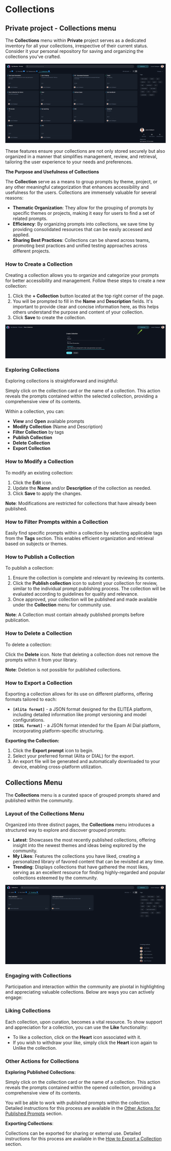 # Collections

## Private project - Collections menu

The **Collections** menu within **Private** project serves as a dedicated inventory for all your collections, irrespective of their current status. Consider it your personal repository for saving and organizing the collections you've crafted. 

![Collections-Menu_Card_View](<../../img/platform/menus/collections/Collections-Menu_Card_View.png>)

These features ensure your collections are not only stored securely but also organized in a manner that simplifies management, review, and retrieval, tailoring the user experience to your needs and preferences.

**The Purpose and Usefulness of Collections**

The **Collection** serve as a means to group prompts by theme, project, or any other meaningful categorization that enhances accessibility and usefulness for the users. 
Collections are immensely valuable for several reasons:

* **Thematic Organization**: They allow for the grouping of prompts by specific themes or projects, making it easy for users to find a set of related prompts.
* **Efficiency**: By organizing prompts into collections, we save time by providing consolidated resources that can be easily accessed and applied.
* **Sharing Best Practices**: Collections can be shared across teams, promoting best practices and unified testing approaches across different projects.
  
### How to Create a Collection

Creating a collection allows you to organize and categorize your prompts for better accessibility and management. Follow these steps to create a new collection:

1. Click the **+ Collection** button located at the top right corner of the page.
2. You will be prompted to fill in the **Name** and **Description** fields. It's important to provide clear and concise information here, as this helps others understand the purpose and content of your collection.
3. Click **Save** to create the collection.

![Collections-Create_Collection](<../../img/platform/menus/collections/Collections-Create_Collection.png>)

### Exploring Collections

Exploring collections is straightforward and insightful:

Simply click on the collection card or the name of a collection. This action reveals the prompts contained within the selected collection, providing a comprehensive view of its contents.

Within a collection, you can:

* **View** and **Open** available prompts
* **Modify Collection** (Name and Description)
* **Filter Collection** by tags
* **Publish Collection**
* **Delete Collection**
* **Export Collection**

### How to Modify a Collection

To modify an existing collection:

1. Click the **Edit** icon.
2. Update the **Name** and/or **Description** of the collection as needed.
3. Click **Save** to apply the changes.

**Note**: Modifications are restricted for collections that have already been published.

### How to Filter Prompts within a Collection

Easily find specific prompts within a collection by selecting applicable tags from the **Tags** section. This enables efficient organization and retrieval based on subjects or themes.

### How to Publish a Collection

To publish a collection:

1. Ensure the collection is complete and relevant by reviewing its contents.
2. Click the **Publish collection** icon to submit your collection for review, similar to the individual prompt publishing process. The collection will be evaluated according to guidelines for quality and relevance.
3. Once approved, your collection will be published and made available under the **Collection** menu for community use.

**Note**: A Collection must contain already published prompts before publication.

### How to Delete a Collection

To delete a collection:

Click the **Delete** icon. Note that deleting a collection does not remove the prompts within it from your library.

**Note**: Deletion is not possible for published collections.

### How to Export a Collection

Exporting a collection allows for its use on different platforms, offering formats tailored to each:

* **`[Alita format]`** - a JSON format designed for the ELITEA platform, including detailed information like prompt versioning and model configurations.
* **`[DIAL format]`** - a JSON format intended for the Epam AI Dial platform, incorporating platform-specific structuring.

**Exporting the Collection:**

1. Click the **Export prompt** icon to begin.
2. Select your preferred format (Alita or DIAL) for the export.
3. An export file will be generated and automatically downloaded to your device, enabling cross-platform utilization.


## Collections Menu

The **Collections** menu is a curated space of grouped prompts shared and published within the community. 

### Layout of the Collections Menu

Organized into three distinct pages, the **Collections** menu introduces a structured way to explore and discover grouped prompts:

* **Latest**: Showcases the most recently published collections, offering insight into the newest themes and ideas being explored by the community.
* **My Likes**: Features the collections you have liked, creating a personalized library of favored content that can be revisited at any time.
* **Trending**: Displays collections that have gathered the most likes, serving as an excellent resource for finding highly-regarded and popular collections esteemed by the community.

![Collections-Menu_Public](<../../img/platform/menus/collections/Collections-Menu_Public.png>)

### Engaging with Collections

Participation and interaction within the community are pivotal in highlighting and appreciating valuable collections. Below are ways you can actively engage:

### Liking Collections

Each collection, upon curation, becomes a vital resource. To show support and appreciation for a collection, you can use the **Like** functionality:

* To like a collection, click on the **Heart** icon associated with it.
* If you wish to withdraw your like, simply click the **Heart** icon again to Unlike the collection.

### Other Actions for Collections

**Exploring Published Collections**:

Simply click on the collection card or the name of a collection. This action reveals the prompts contained within the opened collection, providing a comprehensive view of its contents.

You will be able to work with published prompts within the collection. Detailed instructions for this process are available in the [Other Actions for Published Prompts](prompts.md#other-actions-for-published-prompts) section.

**Exporting Collections**:

Collections can be exported for sharing or external use. Detailed instructions for this process are available in the [How to Export a Collection](#how-to-export-a-collection) section.